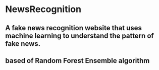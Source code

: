 # NewsRecognition
## A fake news recognition website that uses machine learning to understand the pattern of fake news.
## based of Random Forest Ensemble algorithm

